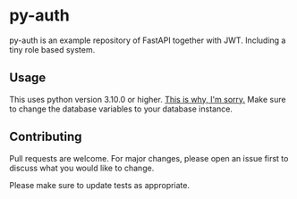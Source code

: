 # py-auth

py-auth is an example repository of FastAPI together with JWT. Including a tiny role based system.

## Usage
This uses python version 3.10.0 or higher. [This is why, I'm sorry.](https://github.com/Yadiiiig/py-auth/blob/c100b3751f9eeb25dfab76e67d63ae1ab77c3c8e/main.py#L38)
Make sure to change the database variables to your database instance.

## Contributing
Pull requests are welcome. For major changes, please open an issue first to discuss what you would like to change.

Please make sure to update tests as appropriate.
